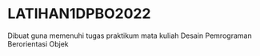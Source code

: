 # LATIHAN1DPBO2022
Dibuat guna memenuhi tugas praktikum mata kuliah Desain Pemrograman Berorientasi Objek
